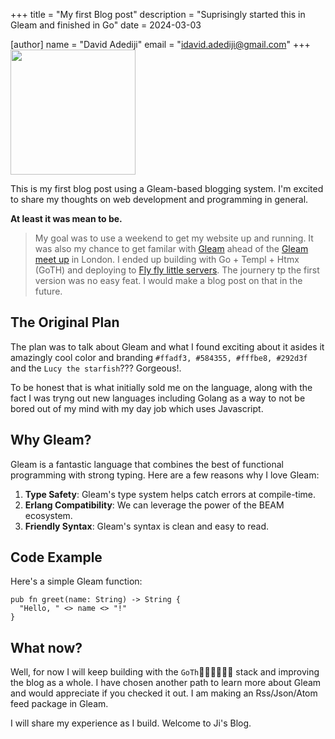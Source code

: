 +++
title = "My first Blog post"
description = "Suprisingly started this in Gleam and finished in Go"
date = 2024-03-03

[author]
name = "David Adediji"
email = "idavid.adediji@gmail.com"
+++
<img src="https://prog.fly.dev/images/GleamBrandingLogo.svg" width="200" height="200"/>

This is my first blog post using a Gleam-based blogging system. I'm excited to share my thoughts on web development and programming in general.

**At least it was mean to be.**

> My goal was to use a weekend to get my website up and running. It was also my chance to get familar with [Gleam](http://gleam.run) ahead of the [Gleam meet up](https://meetdown.app/group/58acfb/Gleam-London) in London.
> I ended up building with Go + Templ + Htmx (GoTH) and deploying to [Fly fly little servers](fly.io). The journery tp the first version was no easy feat. I would make a blog post on that in the future.


## The Original Plan
The plan was to talk about Gleam and what I found exciting about it asides it amazingly cool color and branding `#ffadf3, #584355, #fffbe8, #292d3f` and the `Lucy the starfish`??? Gorgeous!.

To be honest that is what initially sold me on the language, along with the fact I was tryng out new languages including Golang as a way to not be bored out of my mind with my day job which uses Javascript.


## Why Gleam?

Gleam is a fantastic language that combines the best of functional programming with strong typing. Here are a few reasons why I love Gleam:

1. **Type Safety**: Gleam's type system helps catch errors at compile-time.
2. **Erlang Compatibility**: We can leverage the power of the BEAM ecosystem.
3. **Friendly Syntax**: Gleam's syntax is clean and easy to read.

## Code Example

Here's a simple Gleam function:

```gleam
pub fn greet(name: String) -> String {
  "Hello, " <> name <> "!"
}
```

## What now?
Well, for now I will keep building with the `GoTh`🧛🏾‍♂️🧛🏾‍♂️ stack and improving the blog as a whole. I have chosen another path to learn more about Gleam and would appreciate if you checked it out. I am making an Rss/Json/Atom feed package in Gleam.

I will share my experience as I build. Welcome to Ji's Blog.
